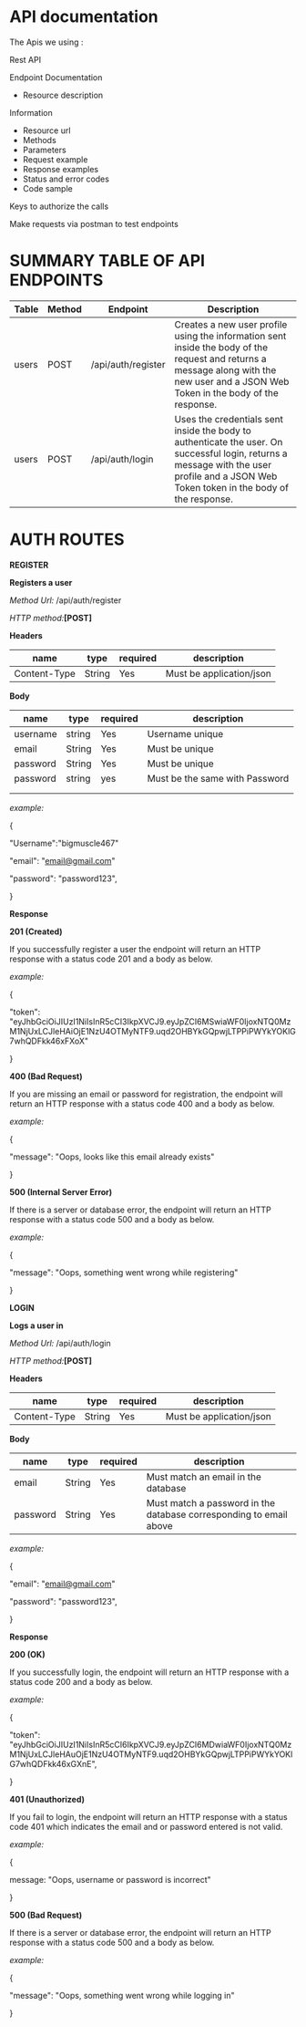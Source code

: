 # API documentation

The Apis we using :

Rest API

Endpoint Documentation

- Resource description

Information

- Resource url
- Methods
- Parameters
- Request example
- Response examples
- Status and error codes
- Code sample

Keys to authorize the calls

Make requests via postman to test endpoints



##
# SUMMARY TABLE OF API ENDPOINTS

| **Table** | **Method** | **Endpoint** | **Description** |
| --- | --- | --- | --- |
| users | POST | /api/auth/register | Creates a new user profile using the information sent inside the body of the request and returns a message along with the new user and a JSON Web Token in the body of the response. |
| users | POST | /api/auth/login | Uses the credentials sent inside the body to authenticate the user. On successful login, returns a message with the user profile and a JSON Web Token token in the body of the response. |

#

##
# AUTH ROUTES

**REGISTER**

**Registers a user**

_Method Url:_ /api/auth/register

_HTTP method:_**[POST]**

**Headers**

| **name** | **type** | **required** | **description** |
| --- | --- | --- | --- |
| Content-Type | String | Yes | Must be application/json |

**Body**

| **name** | **type** | **required** | **description** |
| --- | --- | --- | --- |
| username | string | Yes | Username unique |
| email | String | Yes | Must be unique |
| password | String | Yes | Must be unique |
| password | string | yes | Must be the same with Password |
|   |   |   |   |
|   |   |   |   |

_example:_

{

&quot;Username&quot;:&quot;bigmuscle467&quot;

  &quot;email&quot;: &quot;email@gmail.com&quot;

  &quot;password&quot;: &quot;password123&quot;,

}

**Response**

**201 (Created)**

If you successfully register a user the endpoint will return an HTTP response with a status code 201 and a body as below.

_example:_

{

  &quot;token&quot;: &quot;eyJhbGciOiJIUzI1NiIsInR5cCI3IkpXVCJ9.eyJpZCI6MSwiaWF0IjoxNTQ0MzM1NjUxLCJleHAiOjE1NzU4OTMyNTF9.uqd2OHBYkGQpwjLTPPiPWYkYOKlG7whQDFkk46xFXoX&quot;

}



**400 (Bad Request)**

If you are missing an email or password for registration, the endpoint will return an HTTP response with a status code 400 and a body as below.

_example:_

{

  &quot;message&quot;: &quot;Oops, looks like this email already exists&quot;

}



**500 (Internal Server Error)**

If there is a server or database error, the endpoint will return an HTTP response with a status code 500 and a body as below.

_example:_

{

  &quot;message&quot;: &quot;Oops, something went wrong while registering&quot;

}



**LOGIN**

**Logs a user in**

_Method Url:_ /api/auth/login

_HTTP method:_**[POST]**

**Headers**

| **name** | **type** | **required** | **description** |
| --- | --- | --- | --- |
| Content-Type | String | Yes | Must be application/json |

**Body**

| **name** | **type** | **required** | **description** |
| --- | --- | --- | --- |
| email | String | Yes | Must match an email in the database |
| password | String | Yes | Must match a password in the database corresponding to email above |

_example:_

{

  &quot;email&quot;: &quot;email@gmail.com&quot;

  &quot;password&quot;: &quot;password123&quot;,

}

**Response**

**200 (OK)**

If you successfully login, the endpoint will return an HTTP response with a status code 200 and a body as below.

_example:_

{

  &quot;token&quot;: &quot;eyJhbGciOiJIUzI1NiIsInR5cCI6IkpXVCJ9.eyJpZCI6MDwiaWF0IjoxNTQ0MzM1NjUxLCJleHAuOjE1NzU4OTMyNTF9.uqd2OHBYkGQpwjLTPPiPWYkYOKlG7whQDFkk46xGXnE&quot;,

}



**401 (Unauthorized)**

If you fail to login, the endpoint will return an HTTP response with a status code 401 which indicates the email and or password entered is not valid.

_example:_

{

  message: &quot;Oops, username or password is incorrect&quot;

}



**500 (Bad Request)**

If there is a server or database error, the endpoint will return an HTTP response with a status code 500 and a body as below.

_example:_

{

  &quot;message&quot;: &quot;Oops, something went wrong while logging in&quot;

}









#
